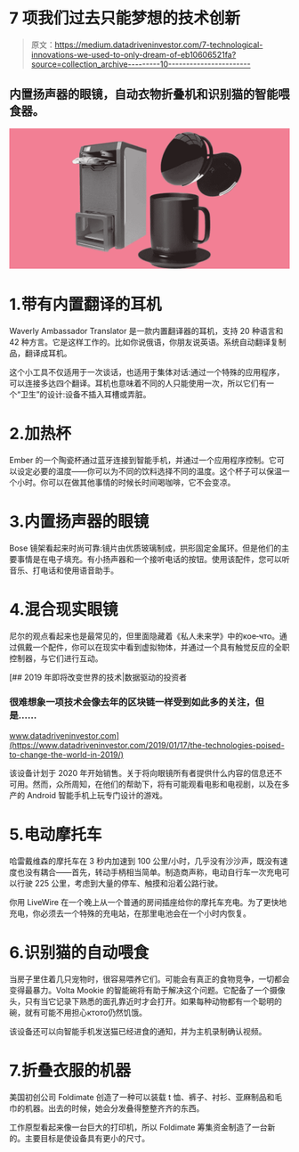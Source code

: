 # 7 项我们过去只能梦想的技术创新

> 原文：<https://medium.datadriveninvestor.com/7-technological-innovations-we-used-to-only-dream-of-eb10606521fa?source=collection_archive---------10----------------------->

## 内置扬声器的眼镜，自动衣物折叠机和识别猫的智能喂食器。

![](img/4736db26d07311459e6dfe3fcda78f87.png)

# 1.带有内置翻译的耳机

Waverly Ambassador Translator 是一款内置翻译器的耳机，支持 20 种语言和 42 种方言。它是这样工作的。比如你说俄语，你朋友说英语。系统自动翻译复制品，翻译成耳机。

这个小工具不仅适用于一次谈话，也适用于集体对话:通过一个特殊的应用程序，可以连接多达四个翻译。耳机也意味着不同的人只能使用一次，所以它们有一个“卫生”的设计:设备不插入耳槽或弄脏。

# 2.加热杯

Ember 的一个陶瓷杯通过蓝牙连接到智能手机，并通过一个应用程序控制。它可以设定必要的温度——你可以为不同的饮料选择不同的温度。这个杯子可以保温一个小时。你可以在做其他事情的时候长时间喝咖啡，它不会变凉。

# 3.内置扬声器的眼镜

Bose 镜架看起来时尚可靠:镜片由优质玻璃制成，拱形固定金属环。但是他们的主要事情是在电子填充。有小扬声器和一个接听电话的按钮。使用该配件，您可以听音乐、打电话和使用语音助手。

# 4.混合现实眼镜

尼尔的观点看起来也是最常见的，但里面隐藏着《私人未来学》中的кое‑что。通过佩戴一个配件，你可以在现实中看到虚拟物体，并通过一个具有触觉反应的全职控制器，与它们进行互动。

[](https://www.datadriveninvestor.com/2019/01/17/the-technologies-poised-to-change-the-world-in-2019/) [## 2019 年即将改变世界的技术|数据驱动的投资者

### 很难想象一项技术会像去年的区块链一样受到如此多的关注，但是……

www.datadriveninvestor.com](https://www.datadriveninvestor.com/2019/01/17/the-technologies-poised-to-change-the-world-in-2019/) 

该设备计划于 2020 年开始销售。关于将向眼镜所有者提供什么内容的信息还不可用。然而，众所周知，在他们的帮助下，将有可能观看电影和电视剧，以及在多产的 Android 智能手机上玩专门设计的游戏。

# 5.电动摩托车

哈雷戴维森的摩托车在 3 秒内加速到 100 公里/小时，几乎没有沙沙声，既没有速度也没有耦合——首先，转动手柄相当简单。制造商声称，电动自行车一次充电可以行驶 225 公里，考虑到大量的停车、触摸和沿着公路行驶。

你用 LiveWire 在一个晚上从一个普通的房间插座给你的摩托车充电。为了更快地充电，你必须去一个特殊的充电站，在那里电池会在一个小时内恢复。

# 6.识别猫的自动喂食

当房子里住着几只宠物时，很容易喂养它们。可能会有真正的食物竞争，一切都会变得最暴力。Volta Mookie 的智能碗将有助于解决这个问题。它配备了一个摄像头，只有当它记录下熟悉的面孔靠近时才会打开。如果每种动物都有一个聪明的碗，就有可能不用担心ктото仍然饥饿。

该设备还可以向智能手机发送猫已经进食的通知，并为主机录制确认视频。

# 7.折叠衣服的机器

美国初创公司 Foldimate 创造了一种可以装载 t 恤、裤子、衬衫、亚麻制品和毛巾的机器。出去的时候，她会分发叠得整整齐齐的东西。

工作原型看起来像一台巨大的打印机，所以 Foldimate 筹集资金制造了一台新的。主要目标是使设备具有更小的尺寸。